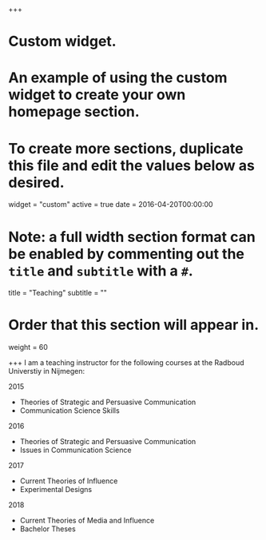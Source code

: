 +++
# Custom widget.
# An example of using the custom widget to create your own homepage section.
# To create more sections, duplicate this file and edit the values below as desired.
widget = "custom"
active = true
date = 2016-04-20T00:00:00

# Note: a full width section format can be enabled by commenting out the `title` and `subtitle` with a `#`.
title = "Teaching"
subtitle = ""

# Order that this section will appear in.
weight = 60

+++
I am a teaching instructor for the following courses at the Radboud Universtiy in Nijmegen:

2015

- Theories of Strategic and Persuasive Communication
- Communication Science Skills


2016

- Theories of Strategic and Persuasive Communication
- Issues in Communication Science

2017

- Current Theories of Influence
- Experimental Designs

2018

- Current Theories of Media and Influence
- Bachelor Theses
